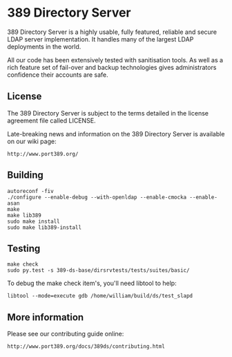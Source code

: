 389 Directory Server
====================

389 Directory Server is a highly usable, fully featured, reliable
and secure LDAP server implementation. It handles many of the
largest LDAP deployments in the world.

All our code has been extensively tested with sanitisation tools.
As well as a rich feature set of fail-over and backup technologies
gives administrators confidence their accounts are safe.

License
-------

The 389 Directory Server is subject to the terms detailed in the
license agreement file called LICENSE.

Late-breaking news and information on the 389 Directory Server is
available on our wiki page:

    http://www.port389.org/

Building
--------

    autoreconf -fiv
    ./configure --enable-debug --with-openldap --enable-cmocka --enable-asan
    make
    make lib389
    sudo make install
    sudo make lib389-install

Testing
-------

    make check
    sudo py.test -s 389-ds-base/dirsrvtests/tests/suites/basic/

To debug the make check item's, you'll need libtool to help:

    libtool --mode=execute gdb /home/william/build/ds/test_slapd

More information
----------------

Please see our contributing guide online:

    http://www.port389.org/docs/389ds/contributing.html

